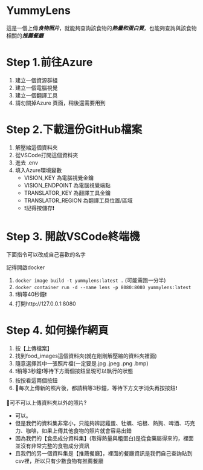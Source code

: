 # YummyLens
這是一個上傳***食物照片***，就能夠查詢該食物的***熱量和蛋白質***，也能夠查詢與該食物相關的***推薦餐廳***
# Step 1.前往Azure
1. 建立一個資源群組
2. 建立一個電腦視覺
3. 建立一個翻譯工具
4. 請勿關掉Azure 頁面，稍後還需要用到
# Step 2.下載這份GitHub檔案
1. 解壓縮這個資料夾
2. 從VSCode打開這個資料夾
3. 進去 .env
4. 填入Azure環境變數
   - VISION_KEY 為電腦視覺金鑰
   - VISION_ENDPOINT 為電腦視覺端點
   - TRANSLATOR_KEY  為翻譯工具金鑰
   - TRANSLATOR_REGION  為翻譯工具位置/區域
   - ❗記得按儲存❗
# Step 3. 開啟VSCode終端機
下面指令可以改成自己喜歡的名字

記得開啟docker
1. `docker image build -t yummylens:latest .`  (可能需跑一分半)
2. `docker container run -d --name lens -p 8080:8080 yummylens:latest`
3. ❗稍等40秒鐘❗
4. 打開http://127.0.0.1:8080
# Step 4. 如何操作網頁
1. 按【上傳檔案】
2. 找到food_images這個資料夾(就在剛剛解壓縮的資料夾裡面)
3. 隨意選擇其中一張照片檔(一定要是.jpg .jpeg .png .bmp)
4. ❗稍等3秒鐘❗等待下方兩個按鈕呈現可以執行的狀態
5. 按按看這兩個按鈕
6. 📌每次上傳新的照片後，都請稍等3秒鐘，等待下方文字消失再按按鈕❗

📢可不可以上傳資料夾以外的照片?
- 可以。
- 但是我們的資料集非常小，只能夠辨認雞蛋、牡蠣、培根、熱狗、啤酒、巧克力、咖啡，如果上傳其他食物的照片就會容易出錯
- 因為我們的【食品成分資料集】(取得熱量與粗蛋白)是從食藥屬得來的，裡面並沒有非常完整的食物成分資訊
- 且我們的另一個資料集是【推薦餐廳】，裡面的餐廳資訊是我們自己查詢貼到csv裡，所以只有少數食物有推薦餐廳
